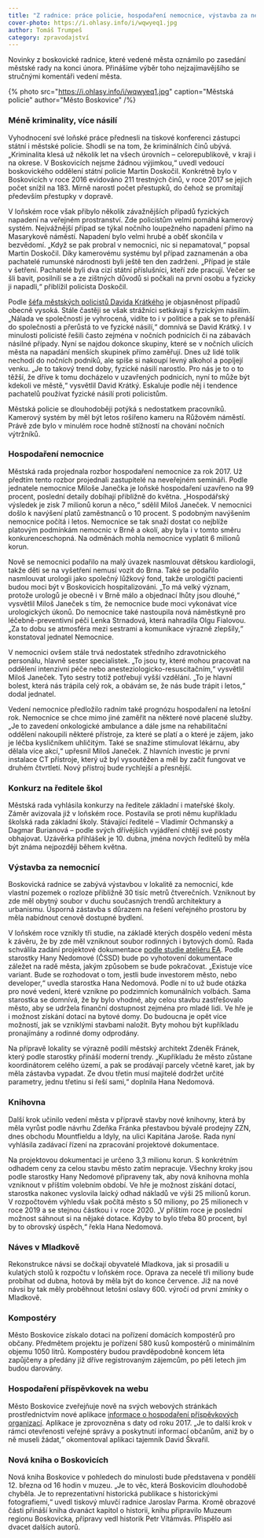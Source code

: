 ```yaml
---
title: "Z radnice: práce policie, hospodaření nemocnice, výstavba za nemocnicí"
cover-photo: https://i.ohlasy.info/i/wqwyeq1.jpg
author: Tomáš Trumpeš
category: zpravodajství
---
```


Novinky z boskovické radnice, které vedené města oznámilo po zasedání městské rady na konci února. Přinášíme výběr toho nejzajímavějšího se stručnými komentáři vedení města.

{% photo src="https://i.ohlasy.info/i/wqwyeq1.jpg" caption="Městská policie" author="Město Boskovice" /%}

### Méně kriminality, více násilí

Vyhodnocení své loňské práce přednesli na tiskové konferenci zástupci státní i městské policie. Shodli se na tom, že kriminálních činů ubývá. „Kriminalita klesá už několik let na všech úrovních – celorepublikově, v kraji i na okrese. V Boskovicích nejsme žádnou výjimkou,“ uvedl vedoucí boskovického oddělení státní policie Martin Doskočil. Konkrétně bylo v Boskovicích v roce 2016 evidováno 211 trestných činů, v roce 2017 se jejich počet snížil na 183. Mírně narostl počet přestupků, do čehož se promítají především přestupky v dopravě. 

V loňském roce však přibylo několik závažnějších případů fyzických napadení na veřejném prostranství. Zde policistům velmi pomáhá kamerový systém. Nejvážnější případ se týkal nočního loupežného napadení přímo na Masarykově náměstí. Napadení bylo velmi hrubé a oběť skončila v bezvědomí. „Když se pak probral v nemocnici, nic si nepamatoval,“ popsal Martin Doskočil. Díky kamerovému systému byl případ zaznamenán a oba pachatelé rumunské národnosti byli ještě ten den zadrženi. „Případ je stále v šetření. Pachatelé byli dva cizí státní příslušníci, kteří zde pracují. Večer se šli bavit, posilnili se a ze zištných důvodů si počkali na první osobu a fyzicky ji napadli,“ přiblížil policista Doskočil.

Podle [šéfa městských policistů Davida Krátkého](http://www.ohlasy.info/clanky/2016/02/rozhovor-kratky.html) je objasněnost případů obecně vysoká. Stále častěji se však strážníci setkávají s fyzickým násilím. „Nálada ve společnosti je vyhrocená, vidíte to i v politice a pak se to přenáší do společnosti a přerůstá to ve fyzické násilí,“ domnívá se David Krátký. I v minulosti policisté řešili často zejména v nočních podnicích či na zábavách násilné případy. Nyní se najdou dokonce skupiny, které se v nočních ulicích města na napadání menších skupinek přímo zaměřují. Dnes už lidé tolik nechodí do nočních podniků, ale spíše si nakoupí levný alkohol a popíjejí venku. „Je to takový trend doby, fyzické násilí narostlo. Pro nás je to o to těžší, že dříve k tomu docházelo v uzavřených podnicích, nyní to může být kdekoli ve městě,“ vysvětlil David Krátký. Eskaluje podle něj i tendence pachatelů používat fyzické násilí proti policistům.

Městská policie se dlouhodoběji potýká s nedostatkem pracovníků. Kamerový systém by měl být letos rošířeno kameru na Růžovém náměstí. Právě zde bylo v minulém roce hodně stížností na chování nočních výtržníků.

### Hospodaření nemocnice

Městská rada projednala rozbor hospodaření nemocnice za rok 2017. Už předtím tento rozbor projednali zastupitelé na neveřejném semináři. Podle jednatele nemocnice Miloše Janečka je loňské hospodaření uzavřeno na 99 procent, poslední detaily dobíhají přibližně do května. „Hospodářský výsledek je zisk 7 milionů korun a něco,“ sdělil Miloš Janeček. V nemocnici došlo k navýšení platů zaměstnanců o 10 procent. S podobným navýšením nemocnice počítá i letos. Nemocnice se tak snaží dostat co nejblíže platovým podmínkám nemocnic v Brně a okolí, aby byla i v tomto směru konkurenceschopná. Na odměnách mohla nemocnice vyplatit 6 milionů korun.

Nově se nemocnici podařilo na malý úvazek nasmlouvat dětskou kardiologii, takže děti se na vyšetření nemusí vozit do Brna. Také se podařilo nasmlouvat urologii jako společný lůžkový fond, takže urologičtí pacienti budou moci být v Boskovicích hospitalizováni. „To má velký význam, protože urologů je obecně i v Brně málo a objednací lhůty jsou dlouhé,“ vysvětlil Miloš Janeček s tím, že nemocnice bude moci vykonávat více urologických úkonů. Do nemocnice také nastoupila nová náměstkyně pro léčebně-preventivní péči Lenka Strnadová, která nahradila Olgu Fialovou. „Za to dobu se atmosféra mezi sestrami a komunikace výrazně zlepšily,“ konstatoval jednatel Nemocnice.

V nemocnici ovšem stále trvá nedostatek středního zdravotnického personálu, hlavně sester specialistek. „To jsou ty, které mohou pracovat na oddělení intenzivní péče nebo anesteziologicko-resuscitačním,“ vysvětlil Miloš Janeček. Tyto sestry totiž potřebují vyšší vzdělání. „To je hlavní bolest, která nás trápila celý rok, a obávám se, že nás bude trápit i letos,“ dodal jednatel.

Vedení nemocnice předložilo radním také prognózu hospodaření na letošní rok. Nemocnice se chce mimo jiné zaměřit na některé nové placené služby. „Je to zavedení onkologické ambulance a dále jsme na rehabilitační oddělení nakoupili některé přístroje, za které se platí a o které je zájem, jako je léčba kysličníkem uhličitým. Také se snažíme stimulovat lékárnu, aby dělala více akcí,“ upřesnil Miloš Janeček. Z hlavních investic je první instalace CT přístroje, který už byl vysoutěžen a měl by začít fungovat ve druhém čtvrtletí. Nový přístroj bude rychlejší a přesnější.

### Konkurz na ředitele škol

Městská rada vyhlásila konkurzy na ředitele základní i mateřské školy. Záměr avizovala již v loňském roce. Postavila se proti němu kupříkladu školská rada základní školy. Stávající ředitelé – Vladimír Ochmanský a Dagmar Burianová – podle svých dřívějších vyjádření chtějí své posty obhajovat. Uzávěrka přihlášek je 10. dubna, jména nových ředitelů by měla být známa nejpozději během května.

### Výstavba za nemocnicí

Boskovická radnice se zabývá výstavbou v lokalitě za nemocnicí, kde vlastní pozemek o rozloze přibližně 30 tisíc metrů čtverečních. Vzniknout by zde měl obytný soubor v duchu současných trendů architektury a urbanismu. Úsporná zástavba s důrazem na řešení veřejného prostoru by měla nabídnout cenově dostupné bydlení.

V loňském roce vznikly tři studie, na základě kterých dospělo vedení města k závěru, že by zde měl vzniknout soubor rodinných i bytových domů. Rada schválila zadání projektové dokumentace [podle studie ateliéru EA](http://www.boskovice.cz/urbanisticka-studie-obytneho-souboru-za-nemocnici/d-29907). Podle starostky Hany Nedomové (ČSSD) bude po vyhotovení dokumentace záležet na radě města, jakým způsobem se bude pokračovat. „Existuje více variant. Bude se rozhodovat o tom, jestli bude investorem město, nebo developer,“ uvedla starostka Hana Nedomová. Podle ní to už bude otázka pro nové vedení, které vznikne po podzimních komunálních volbách. Sama starostka se domnívá, že by bylo vhodné, aby celou stavbu zastřešovalo město, aby se udržela finanční dostupnost zejména pro mladé lidi. Ve hře je i možnost získání dotací na bytové domy. Do budoucna je opět více možností, jak se vzniklými stavbami naložit. Byty mohou být kupříkladu pronajímány a rodinné domy odprodány.

Na přípravě lokality se výrazně podílí městský architekt Zdeněk Fránek, který podle starostky přináší moderní trendy. „Kupříkladu že město zůstane koordinátorem celého území, a pak se prodávají parcely včetně karet, jak by měla zástavba vypadat. Ze dvou třetin musí majitelé dodržet určité parametry, jednu třetinu si řeší sami,“ doplnila Hana Nedomová.

### Knihovna

Další krok učinilo vedení města v přípravě stavby nové knihovny, která by měla vyrůst podle návrhu Zdeňka Fránka přestavbou bývalé prodejny ZZN, dnes obchodu Mountfieldu a Idyly, na ulici Kapitána Jaroše. Rada nyní vyhlásila zadávací řízení na zpracování projektové dokumentace.

Na projektovou dokumentaci je určeno 3,3 milionu korun. S konkrétním odhadem ceny za celou stavbu město zatím nepracuje. Všechny kroky jsou podle starostky Hany Nedomové připraveny tak, aby nová knihovna mohla vzniknout v příštím volebním období. Ve hře je možnost získání dotací, starostka nakonec vyslovila laický odhad nákladů ve výši 25 milionů korun. V rozpočtovém výhledu však počítá město s 50 miliony, po 25 milionech v roce 2019 a se stejnou částkou i v roce 2020. „V příštím roce je poslední možnost sáhnout si na nějaké dotace. Kdyby to bylo třeba 80 procent, byl by to obrovský úspěch,“ řekla Hana Nedomová.

### Náves v Mladkově

Rekonstrukce návsi se dočkají obyvatelé Mladkova, jak si prosadili u kulatých stolů k rozpočtu v loňském roce. Oprava za necelé tři miliony bude probíhat od dubna, hotová by měla být do konce července. Již na nové návsi by tak měly proběhnout letošní oslavy 600. výročí od první zmínky o Mladkově.

### Kompostéry

Město Boskovice získalo dotaci na pořízení domácích kompostérů pro občany. Předmětem projektu je pořízení 580 kusů kompostérů o minimálním objemu 1050 litrů. Kompostéry budou pravděpodobně koncem léta zapůjčeny a předány již dříve registrovaným zájemcům, po pěti letech jim budou darovány.

### Hospodaření příspěvkovek na webu

Město Boskovice zveřejňuje nově na svých webových stránkách prostřednictvím nové aplikace [informace o hospodaření příspěvkových organizací](http://ssl.boskovice.cz/grepviewer_po/). Aplikace je zprovozněna s daty od roku 2017. „Je to další krok v rámci otevřenosti veřejné správy a poskytnutí informací občanům, aniž by o ně museli žádat,“ okomentoval aplikaci tajemník David Škvařil.

### Nová kniha o Boskovicích

Nová kniha Boskovice v pohledech do minulosti bude představena v pondělí 12. března od 16 hodin v muzeu. „Je to věc, která Boskovicím dlouhodobě chyběla. Je to reprezentativní historická publikace s historickými fotografiemi,“ uvedl tiskový mluvčí radnice Jaroslav Parma. Kromě obrazové části přináší kniha dvanáct kapitol o historii, knihu připravilo Muzeum regionu Boskovicka, přípravy vedl historik Petr Vítámvás. Přispělo asi dvacet dalších autorů.
